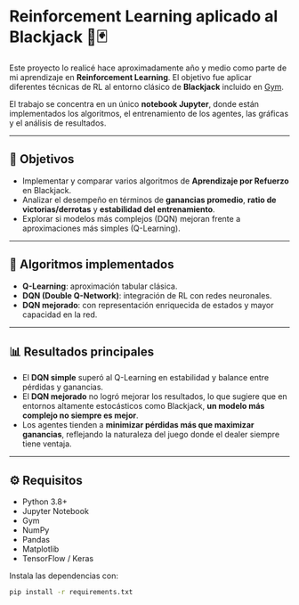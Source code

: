 # Reinforcement Learning aplicado al Blackjack 🎲🃏  

Este proyecto lo realicé hace aproximadamente año y medio como parte de mi aprendizaje en **Reinforcement Learning**. El objetivo fue aplicar diferentes técnicas de RL al entorno clásico de **Blackjack** incluido en [Gym](https://www.gymlibrary.dev/).  

El trabajo se concentra en un único **notebook Jupyter**, donde están implementados los algoritmos, el entrenamiento de los agentes, las gráficas y el análisis de resultados.  

---

## 🎯 Objetivos  
- Implementar y comparar varios algoritmos de **Aprendizaje por Refuerzo** en Blackjack.  
- Analizar el desempeño en términos de **ganancias promedio**, **ratio de victorias/derrotas** y **estabilidad del entrenamiento**.  
- Explorar si modelos más complejos (DQN) mejoran frente a aproximaciones más simples (Q-Learning).  

---

## 🧠 Algoritmos implementados  
- **Q-Learning**: aproximación tabular clásica.  
- **DQN (Double Q-Network)**: integración de RL con redes neuronales.  
- **DQN mejorado**: con representación enriquecida de estados y mayor capacidad en la red.  

---

## 📊 Resultados principales  
- El **DQN simple** superó al Q-Learning en estabilidad y balance entre pérdidas y ganancias.  
- El **DQN mejorado** no logró mejorar los resultados, lo que sugiere que en entornos altamente estocásticos como Blackjack, **un modelo más complejo no siempre es mejor**.  
- Los agentes tienden a **minimizar pérdidas más que maximizar ganancias**, reflejando la naturaleza del juego donde el dealer siempre tiene ventaja.  

---

## ⚙️ Requisitos  
- Python 3.8+  
- Jupyter Notebook  
- Gym  
- NumPy  
- Pandas  
- Matplotlib  
- TensorFlow / Keras  

Instala las dependencias con:  
```bash
pip install -r requirements.txt
